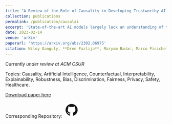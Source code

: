 ```yaml
---
title: "A Review of the Role of Causality in Developing Trustworthy AI Systems"
collection: publications
permalink: /publication/causalai
excerpt: 'State-of-the-art AI models largely lack an understanding of the cause-effect relationship that governs human understanding of the real world. Consequently, these models do not generalize to unseen data, often produce unfair results, and are difficult to interpret. This has led to efforts to improve the trustworthiness aspects of AI models. Recently, causal modeling and inference methods have emerged as powerful tools. This review aims to provide the reader with an overview of causal methods that have been developed to improve the trustworthiness of AI models. We hope that our contribution will motivate future research on causality-based solutions for trustworthy AI.'
date: 2023-02-14
venue: 'arXiv'
paperurl: 'https://arxiv.org/abs/2302.06975'
citation: Niloy Ganguly, **Dren Fazlija**, Maryam Badar, Marco Fisichella, Sandipan Sikdar, Johanna Schrader, Jonas Wallat, Koustav Rudra, Manolis Koubarakis, Gourab K. Patro, Wadhah Zai El Amri, and Wolfgang Nejdl (2023). &quot;A Review of the Role of Causality in Developing Trustworthy AI Systems&quot; <i>arXiv:2302.06975</i>.
---
```


Currently *under review at ACM CSUR*

Topics: Causality, Artificial Intelligence,  Counterfactual, Interpretability, Explainability, Robustness, Bias, Discrimination, Fairness, Privacy, Safety, Healthcare.

[Download paper here](http://DrenFazlija.github.io/files/causalai.pdf)

Corresponding Repository: [<img src="../images/GitHub-Mark.png" width="50" height="50">](https://github.com/L3S/causality-for-trustworthy-ai)
